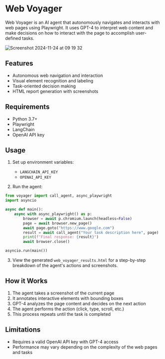 # Web Voyager

Web Voyager is an AI agent that autonomously navigates and interacts with web pages using Playwright. It uses GPT-4 to interpret web content and make decisions on how to interact with the page to accomplish user-defined tasks.


![Screenshot 2024-11-24 at 09 19 32](https://github.com/user-attachments/assets/20d9d4f8-9d3c-423e-a95a-b8a4b21ff7de)

## Features

- Autonomous web navigation and interaction
- Visual element recognition and labeling
- Task-oriented decision making
- HTML report generation with screenshots

## Requirements

- Python 3.7+
- Playwright
- LangChain
- OpenAI API key

## Usage

1. Set up environment variables:
   - `LANGCHAIN_API_KEY`
   - `OPENAI_API_KEY`

2. Run the agent:

```python
from voyager import call_agent, async_playwright
import asyncio

async def main():
    async with async_playwright() as p:
        browser = await p.chromium.launch(headless=False)
        page = await browser.new_page()
        await page.goto("https://www.google.com")
        result = await call_agent("Your task description here", page)
        print(f"Final response: {result}")
        await browser.close()

asyncio.run(main())
```

3. View the generated `web_voyager_results.html` for a step-by-step breakdown of the agent's actions and screenshots.

## How it Works

1. The agent takes a screenshot of the current page
2. It annotates interactive elements with bounding boxes
3. GPT-4 analyzes the page content and decides on the next action
4. The agent performs the action (click, type, scroll, etc.)
5. This process repeats until the task is completed

## Limitations

- Requires a valid OpenAI API key with GPT-4 access
- Performance may vary depending on the complexity of the web pages and tasks
